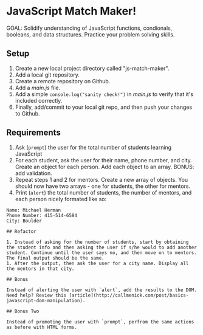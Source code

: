 # JavaScript Match Maker!

GOAL: Solidify understanding of JavaScript functions, condionals, booleans, and data structures. Practice your problem solving skills.

## Setup

1. Create a new local project directory called "js-match-maker".
1. Add a local git repository.
1. Create a remote repository on Github.
1. Add a *main.js* file.
1. Add a simple `console.log("sanity check!")` in *main.js* to verify that it's included correctly.
1. Finally, add/commit to your local git repo, and then push your changes to Github.

## Requirements

1. Ask (`prompt`) the user for the total number of students learning JavaScript
1. For each student, ask the user for their name, phone number, and city. Create an object for each person. Add each object to an array. BONUS: add validation.
1. Repeat steps 1 and 2 for mentors. Create a new array of objects. You should now have two arrays - one for students, the other for mentors.
1. Print (`alert`) the total number of students, the number of mentors, and each person nicely formated like so:

  ```
  Name: Michael Herman
  Phone Number: 415-514-6584
  City: Boulder

## Refactor

1. Instead of asking for the number of students, start by obtaining the student info and then asking the user if s/he would to add another student. Continue until the user says no, and then move on to mentors. The final output should be the same.
1. After the output, then ask the user for a city name. Display all the mentors in that city.

## Bonus

Instead of alerting the user with `alert`, add the results to the DOM. Need help? Review this [article](http://callmenick.com/post/basics-javascript-dom-manipulation).

## Bonus Two

Instead of promoting the user with `prompt`, perfrom the same actions as before with HTML forms.
